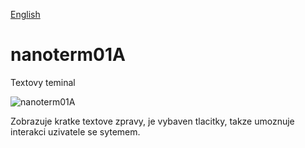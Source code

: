 
[English](./README.md)
<!--- module --->
# nanoterm01A
<!--- Emodule --->

<!--- subtitle --->Textovy teminal<!--- Esubtitle --->

![nanoterm01A](/doc/img/nanoterm01A_QRcode.png)

<!--- description --->Zobrazuje kratke textove zpravy, je vybaven tlacitky, takze umoznuje interakci uzivatele se sytemem.<!--- Edescription --->
            